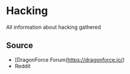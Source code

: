 # Hacking
All information about hacking gathered

## Source
- [DragonForce Forum(https://dragonforce.io/)
- Reddit
